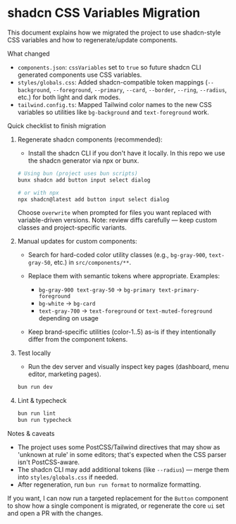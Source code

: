 # shadcn CSS Variables Migration

This document explains how we migrated the project to use shadcn-style CSS variables and how to regenerate/update components.

What changed

- `components.json`: `cssVariables` set to `true` so future shadcn CLI generated components use CSS variables.
- `styles/globals.css`: Added shadcn-compatible token mappings (`--background`, `--foreground`, `--primary`, `--card`, `--border`, `--ring`, `--radius`, etc.) for both light and dark modes.
- `tailwind.config.ts`: Mapped Tailwind color names to the new CSS variables so utilities like `bg-background` and `text-foreground` work.

Quick checklist to finish migration

1. Regenerate shadcn components (recommended):
   - Install the shadcn CLI if you don't have it locally. In this repo we use the shadcn generator via npx or bunx.

   ```bash
   # Using bun (project uses bun scripts)
   bunx shadcn add button input select dialog

   # or with npx
   npx shadcn@latest add button input select dialog
   ```

   Choose `overwrite` when prompted for files you want replaced with variable-driven versions. Note: review diffs carefully — keep custom classes and project-specific variants.

2. Manual updates for custom components:
   - Search for hard-coded color utility classes (e.g., `bg-gray-900`, `text-gray-50`, etc.) in `src/components/**`.
   - Replace them with semantic tokens where appropriate. Examples:
     - `bg-gray-900 text-gray-50` -> `bg-primary text-primary-foreground`
     - `bg-white` -> `bg-card`
     - `text-gray-700` -> `text-foreground` or `text-muted-foreground` depending on usage

   - Keep brand-specific utilities (color-1..5) as-is if they intentionally differ from the component tokens.

3. Test locally
   - Run the dev server and visually inspect key pages (dashboard, menu editor, marketing pages).

   ```bash
   bun run dev
   ```

4. Lint & typecheck

   ```bash
   bun run lint
   bun run typecheck
   ```

Notes & caveats

- The project uses some PostCSS/Tailwind directives that may show as 'unknown at rule' in some editors; that's expected when the CSS parser isn't PostCSS-aware.
- The shadcn CLI may add additional tokens (like `--radius`) — merge them into `styles/globals.css` if needed.
- After regeneration, run `bun run format` to normalize formatting.

If you want, I can now run a targeted replacement for the `Button` component to show how a single component is migrated, or regenerate the core `ui` set and open a PR with the changes.
